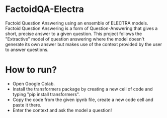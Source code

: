 # FactoidQA-Electra
Factoid Question Answering using an ensemble of ELECTRA models. Factoid Question Answering is a form of Question-Answering that gives a short, precise answer to a given question. This project follows the "Extractive" model of question answering where the model doesn't generate its own answer but makes use of the context provided by the user to answer questions.

# How to run?
* Open Google Colab.
* Install the transformers package by creating a new cell of code and typing "pip install transformers".
* Copy the code from the given ipynb file, create a new code cell and paste it there.
* Enter the context and ask the model a question!
